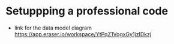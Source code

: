# Setuppping a professional code 
- link for the data model diagram https://app.eraser.io/workspace/YtPqZ1VogxGy1jzIDkzj
